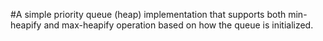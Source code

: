 #A simple priority queue (heap) implementation that supports both min-heapify and max-heapify operation based on how the queue is initialized.
